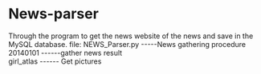 # News-parser
Through the program to get the news website of the news and save in the MySQL database.
file:
NEWS_Parser.py -----News gathering procedure
20140101 ------gather news result  
girl_atlas ------ Get pictures

